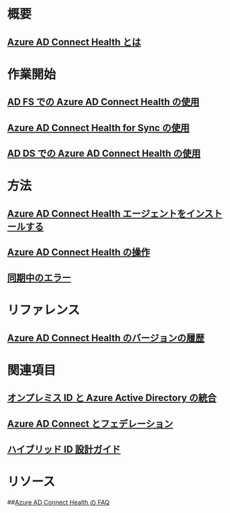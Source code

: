# 概要
## [Azure AD Connect Health とは](active-directory-aadconnect-health.md)

# 作業開始
## [AD FS での Azure AD Connect Health の使用](active-directory-aadconnect-health-adfs.md)
## [Azure AD Connect Health for Sync の使用](active-directory-aadconnect-health-sync.md)
## [AD DS での Azure AD Connect Health の使用](active-directory-aadconnect-health-adds.md)

# 方法
## [Azure AD Connect Health エージェントをインストールする](active-directory-aadconnect-health-agent-install.md)
## [Azure AD Connect Health の操作](active-directory-aadconnect-health-operations.md)
## [同期中のエラー](../active-directory-aadconnect-troubleshoot-sync-errors.md)

# リファレンス
## [Azure AD Connect Health のバージョンの履歴](active-directory-aadconnect-health-version-history.md)

# 関連項目
## [オンプレミス ID と Azure Active Directory の統合](../active-directory-aadconnect.md)
## [Azure AD Connect とフェデレーション](../active-directory-aadconnectfed-whatis.md)
## [ハイブリッド ID 設計ガイド](../active-directory-hybrid-identity-design-considerations-overview.md)

# リソース
##[Azure AD Connect Health の FAQ](active-directory-aadconnect-health-faq.md)



<!--HONumber=Dec16_HO4-->


